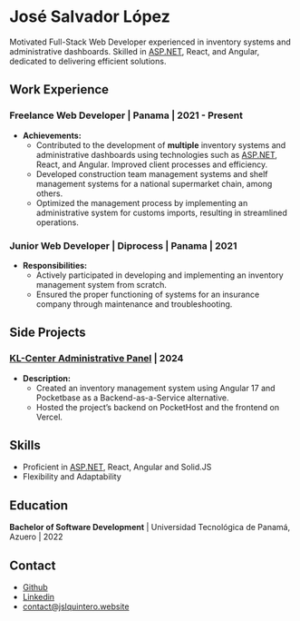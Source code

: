 # José Salvador López


Motivated Full-Stack Web Developer experienced in inventory systems and administrative dashboards. Skilled in [ASP.NET](http://ASP.NET), React, and Angular, dedicated to delivering efficient solutions.

## Work Experience

### Freelance Web Developer | Panama | 2021 - Present

-   **Achievements:**
    -   Contributed to the development of **multiple** inventory systems and administrative dashboards using technologies such as [ASP.NET](http://ASP.NET), React, and Angular. Improved client processes and efficiency.
    -   Developed construction team management systems and shelf management systems for a national supermarket chain, among others.
    -   Optimized the management process by implementing an administrative system for customs imports, resulting in streamlined operations.

### Junior Web Developer | Diprocess | Panama | 2021

-   **Responsibilities:**
    -   Actively participated in developing and implementing an inventory management system from scratch.
    -   Ensured the proper functioning of systems for an insurance company through maintenance and troubleshooting.

## Side Projects

### [KL-Center Administrative Panel](https://internet--kl-vercel-app.translate.goog/auth/login?_x_tr_sl=es&_x_tr_tl=en&_x_tr_hl=es&_x_tr_pto=wapp&_x_tr_hist=true) | 2024

-   **Description:**
    -   Created an inventory management system using Angular 17 and Pocketbase as a Backend-as-a-Service alternative.
    -   Hosted the project’s backend on PocketHost and the frontend on Vercel.

## Skills

-   Proficient in [ASP.NET](http://ASP.NET), React, Angular and Solid.JS
-   Flexibility and Adaptability

## Education

**Bachelor of Software Development** | Universidad Tecnológica de Panamá, Azuero | 2022

## Contact

-   [Github](https://github.com/jslquintero)
-   [Linkedin](https://www.linkedin.com/in/jslquintero/)
-   [contact@jslquintero.website](mailto:contact@jslquintero.website)
